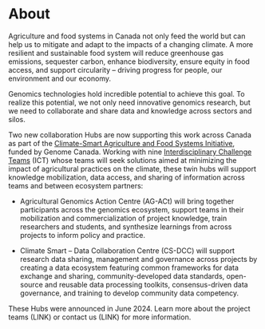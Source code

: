 ---
---
# About

Agriculture and food systems in Canada not only feed the world but can help us to mitigate and adapt to the impacts of a changing climate. A more resilient and sustainable food system will reduce greenhouse gas emissions, sequester carbon, enhance biodiversity, ensure equity in food access, and support circularity – driving progress for people, our environment and our economy.

Genomics technologies hold incredible potential to achieve this goal. To realize this potential, we not only need innovative genomics research, but we need to collaborate and share data and knowledge across sectors and silos.

Two new collaboration Hubs are now supporting this work across Canada as part of the [Climate-Smart Agriculture and Food Systems Initiative](https://genomecanada.ca/genome-canada-investments-target-csafs-solutions/#data), funded by Genome Canada. Working with nine [Interdisciplinary Challenge Teams](https://genomecanada.ca/canada-invests-in-world-leading-climate-smart-agriculture-and-food-systems-through-genomics/) (ICT) whose teams will seek solutions aimed at minimizing the impact of agricultural practices on the climate, these twin hubs will support knowledge mobilization, data access, and sharing of information across teams and between ecosystem partners:

- Agricultural  Genomics Action Centre (AG-ACt) will bring together participants across the genomics ecosystem, support teams in their mobilization and commercialization of project knowledge, train researchers and students, and synthesize learnings from across projects to inform policy and practice.

- Climate Smart – Data Collaboration Centre (CS-DCC) will support research data sharing, management and governance across projects by creating a data ecosystem featuring common frameworks for data exchange and sharing, community-developed data standards, open-source and reusable data processing toolkits, consensus-driven data governance, and training to develop community data competency.

These Hubs were announced in June 2024. Learn more about the project teams (LINK) or contact us (LINK) for more information. 
